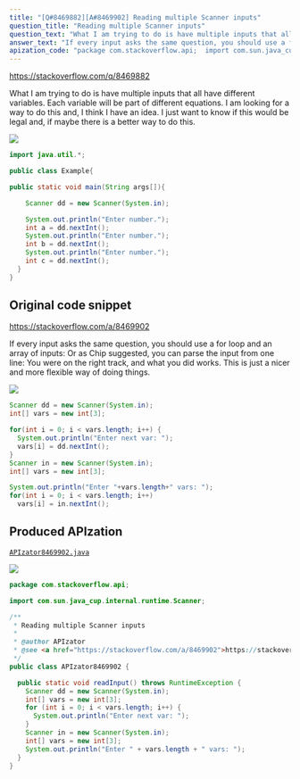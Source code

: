 ```yaml
---
title: "[Q#8469882][A#8469902] Reading multiple Scanner inputs"
question_title: "Reading multiple Scanner inputs"
question_text: "What I am trying to do is have multiple inputs that all have different variables. Each variable will be part of different equations. I am looking for a way to do this and, I think I have an idea. I just want to know if this would be legal and, if maybe there is a better way to do this."
answer_text: "If every input asks the same question, you should use a for loop and an array of inputs: Or as Chip suggested, you can parse the input from one line: You were on the right track, and what you did works. This is just a nicer and more flexible way of doing things."
apization_code: "package com.stackoverflow.api;  import com.sun.java_cup.internal.runtime.Scanner;  /**  * Reading multiple Scanner inputs  *  * @author APIzator  * @see <a href=\"https://stackoverflow.com/a/8469902\">https://stackoverflow.com/a/8469902</a>  */ public class APIzator8469902 {    public static void readInput() throws RuntimeException {     Scanner dd = new Scanner(System.in);     int[] vars = new int[3];     for (int i = 0; i < vars.length; i++) {       System.out.println(\"Enter next var: \");     }     Scanner in = new Scanner(System.in);     int[] vars = new int[3];     System.out.println(\"Enter \" + vars.length + \" vars: \");   } }"
---
```


https://stackoverflow.com/q/8469882

What I am trying to do is have multiple inputs that all have different variables. Each variable will be part of different equations. I am looking for a way to do this and, I think I have an idea. I just want to know if this would be legal and, if maybe there is a better way to do this.


<div class="code-logo"><img src="/stackoverflow.png" /></div>

```java
import java.util.*;

public class Example{

public static void main(String args[]){

    Scanner dd = new Scanner(System.in);

    System.out.println("Enter number.");
    int a = dd.nextInt();
    System.out.println("Enter number.");
    int b = dd.nextInt();
    System.out.println("Enter number.");
    int c = dd.nextInt();
  }
}
```


## Original code snippet

https://stackoverflow.com/a/8469902

If every input asks the same question, you should use a for loop and an array of inputs:
Or as Chip suggested, you can parse the input from one line:
You were on the right track, and what you did works. This is just a nicer and more flexible way of doing things.

<div class="code-logo"><img src="/stackoverflow.png" /></div>

```java
Scanner dd = new Scanner(System.in);
int[] vars = new int[3];

for(int i = 0; i < vars.length; i++) {
  System.out.println("Enter next var: ");
  vars[i] = dd.nextInt();
}
Scanner in = new Scanner(System.in);
int[] vars = new int[3];

System.out.println("Enter "+vars.length+" vars: ");
for(int i = 0; i < vars.length; i++)
  vars[i] = in.nextInt();
```

## Produced APIzation

[`APIzator8469902.java`](https://github.com/pasqualesalza/apization-temp-data/raw/master/search/APIzator8469902.java)

<div class="code-logo"><img src="/apizator.png" /></div>

```java
package com.stackoverflow.api;

import com.sun.java_cup.internal.runtime.Scanner;

/**
 * Reading multiple Scanner inputs
 *
 * @author APIzator
 * @see <a href="https://stackoverflow.com/a/8469902">https://stackoverflow.com/a/8469902</a>
 */
public class APIzator8469902 {

  public static void readInput() throws RuntimeException {
    Scanner dd = new Scanner(System.in);
    int[] vars = new int[3];
    for (int i = 0; i < vars.length; i++) {
      System.out.println("Enter next var: ");
    }
    Scanner in = new Scanner(System.in);
    int[] vars = new int[3];
    System.out.println("Enter " + vars.length + " vars: ");
  }
}

```